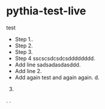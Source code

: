 # pythia-test-live
test
- Step 1..
- Step 2.
- Step 3.
- Step 4 sscscsdcsdcsdddddddd.
- Add line sadsadasdasddd.
- Add line 2.
- Add again
test and again again.
d.
3.
.
.

